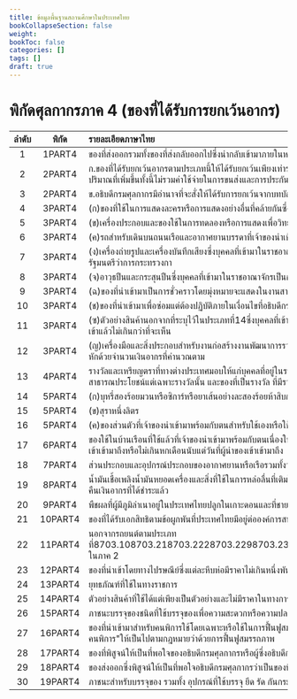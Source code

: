 ```yaml
---
title: ข้อมูลพื้นฐานสถานศึกษาในประเทศไทย
bookCollapseSection: false
weight: 
bookToc: false
categories: []
tags: []
draft: true
---
```


พิกัดศุลกากรภาค 4 (ของที่ได้รับการยกเว้นอากร)
===

| ลำดับ |  พิกัด  | รายละเอียดภาษาไทย                                                                                                                                                                                                                                                                                                                    |
|:-----:|:-------:|:-------------------------------------------------------------------------------------------------------------------------------------------------------------------------------------------------------------------------------------------------------------------------------------------------------------------------------------|
|   1   | 1PART4  | ของที่ส่งออกรวมทั้งของที่ส่งกลับออกไปซึ่งนำกลับเข้ามาภายในหนึ่งปีโดยไม่เปลี่ยนแปลงลักษณะหรือรูปแต่ประการใดและในเวลาที่ส่งออกนั้นได้รับใบสุทธิสำหรับนำกลับเข้ามาแล้ว                                                                                                                                                                  |
|   2   | 2PART4  | ก.ของที่ได้รับยกเว้นอากรตามประเภทนี้ให้ได้รับยกเว้นเพียงเท่าราคาหรือปริมาณแห่งของเดิมที่ส่งออกไปเท่านั้นสำหรับราคาหรือปริมาณที่เพิ่มขึ้นเนื่องจากการซ่อมให้เสียอากรตามพิกัดอัตราอากรของของเดิมที่ส่งออกไปซ่อมโดยคำนวณจากราคาหรือปริมาณที่เพิ่มขึ้นทั้งนี้ไม่รวมค่าใช้จ่ายในการขนส่งและการประกันภัย                                   |
|   3   | 2PART4  | ข.อธิบดีกรมศุลกากรมีอำนาจที่จะสั่งให้ได้รับการยกเว้นจากบทบัญญัติที่ว่ด้วยใบสุทธิสำหรับนำกลับเข้ามาหรืออาจอนุญาตให้ขยายกำหนดเวลาออกไปอีกตามความจำเป็นแก่กรณีได้                                                                                                                                                                       |
|   4   | 3PART4  | (ก)ของที่ใช้ในการแสดงละครหรือการแสดงอย่างอื่นที่คล้ายกันซึ่งผู้แสดงที่ท่องเที่ยวนำเข้ามา                                                                                                                                                                                                                                             |
|   5   | 3PART4  | (ข)เครื่องประกอบและของใช้ในการทดลองหรือการแสดงเพื่อวิทยาศาสตร์หรือการศึกษาซึ่งบุคคลที่เข้ามาในราชอาณาจักรเป็นการชั่วคราวนำเข้ามาเพื่อจัดการทดลองหรือแสดง                                                                                                                                                                             |
|   6   | 3PART4  | (ค)รถสำหรับเดินบนถนนเรือและอากาศยานบรรดาที่เจ้าของนำเข้ามาพร้อมกับตน                                                                                                                                                                                                                                                                 |
|   7   | 3PART4  | (ง)เครื่องถ่ายรูปและเครื่องบันทึกเสียงซึ่งบุคคลที่เข้ามาในราชอาณาจักรเป็นการชั่วคราวนำเข้ามาเพื่อใช้ถ่ายรูปหรือบันทึกเสียงต่างๆแต่ฟิล์มและแผ่นสำหรับถ่ายรูปหรือสิ่งที่ใช้บันทึกเสียงซึ่งนำมาใช้ในการนี้ต้องเป็นไปตามเงื่อนไขและปริมาณที่รัฐมนตรีว่าการกระทรวงกา                                                                      |
|   8   | 3PART4  | (จ)อาวุธปืนและกระสุนปืนซึ่งบุคคลที่เข้ามาในราชอาณาจักรเป็นการชั่วคราวนำเข้ามาพร้อมกับตน                                                                                                                                                                                                                                              |
|   9   | 3PART4  | (ฉ)ของที่นำเข้ามาเป็นการชั่วคราวโดยมุ่งหมายจะแสดงในงานสาธารณะที่เปิดให้ประชาชนดูได้ทั่วไป                                                                                                                                                                                                                                            |
|  10   | 3PART4  | (ช)ของที่นำเข้ามาเพื่อซ่อมแต่ต้องปฏิบัติภายในเงื่อนไขที่อธิบดีกรมศุลกากรกำหนด                                                                                                                                                                                                                                                        |
|  11   | 3PART4  | (ซ)ตัวอย่างสินค้านอกจากที่ระบุไว้ในประเภทที่14ซึ่งบุคคลที่เข้ามาในราชอาณาจักรเป็นการชั่วคราวนำเข้ามาพร้อมตนและมีสภาพซึ่งเมื่อจะส่งกลับออกไปสามารถตรวจได้แน่นอนว่าเป็นของอันเดียวกับที่นำเข้ามาแต่ต้องมีปริมาณหรือค่าซึ่งเมื่อรวมกันเข้าแล้วไม่เกินกว่าที่จะเห็น                                                                      |
|  12   | 3PART4  | (ญ)เครื่องมือและสิ่งประกอบสำหรับงานก่อสร้างงานพัฒนาการรวมทั้งกิจการชั่วคราวอย่างอื่นตามที่อธิบดีกรมศุลกากรจะเห็นสมควรหมายเหตุเครื่องมือและสิ่งประกอบสำหรับงานก่อสร้างให้ได้รับยกเว้นเพียงเท่าเงินอากรที่จะพึงต้องเสียในขณะนำเข้าหักด้วยจำนวนเงินอากรที่คำนวณตาม                                                                      |
|  13   | 4PART4  | รางวัลและเหรียญตราที่ทางต่างประเทศมอบให้แก่บุคคลที่อยู่ในราชอาณาจักรเพื่อเป็นเกียรติในความดีเด่นทางศิลปะวรรณกรรมวิทยาศาสตร์การกีฬาหรือบริการสาธารณะหรือเพื่อเป็นเกียรติประวัติในความสำเร็จหรือพฤติกรรมอันเป็นสาธารณประโยชน์แต่เฉพาะรางวัลนั้น และของที่เป็นรางวัล ที่มีราคาไม่เกินกว่า 12,000 บาท ต่อผู้รับหนึ่งราย ได้รับยกเว้นอากร |
|  14   | 5PART4  | (ก)บุหรี่สองร้อยมวนหรือซิการ์หรือยาเส้นอย่างละสองร้อยห้าสิบกรัมหรือหลายชนิดรวมกันมีน้ำหนักทั้งหมดสองร้อยห้าสิบกรัมแต่ทั้งนี้บุหรี่ต้องไม่เกินสองร้อยมวน                                                                                                                                                                              |
|  15   | 5PART4  | (ข)สุราหนึ่งลิตร                                                                                                                                                                                                                                                                                                                     |
|  16   | 5PART4  | (ค)ของส่วนตัวที่เจ้าของนำเข้ามาพร้อมกับตนสำหรับใช้เองหรือใช้ในวิชาชีพและมีจำนวนพอสมควรแก่ฐานะเว้นแต่รถยนต์อาวุธปืนและกระสุนปืนและเสบียง(ไม่รวมบุหรี่และสุรา)                                                                                                                                                                         |
|  17   | 6PART4  | ของใช้ในบ้านเรือนที่ใช้แล้วที่เจ้าของนำเข้ามาพร้อมกับตนเนื่องในการย้ายภูมิลำเนาและมีจำนวนพอสมควรแก่ฐานะหมายเหตุของส่วนตัวและของใช้ในบ้านเรือนตามประเภทที่5และ6นั้นจะต้องนำเข้ามาถึงประเทศไทยไม่เกินหนึ่งเดือนก่อนที่ผู้นำของเข้าเข้ามาถึงหรือไม่เกินหกเดือนนับแต่วันที่ผู้นำของเข้าเข้ามาถึง                                         |
|  18   | 7PART4  | ส่วนประกอบและอุปกรณ์ประกอบของอากาศยานหรือเรือรวมทั้งวัสดุที่นำเข้ามาเพื่อใช้ซ่อมหรือสร้างอากาศยานหรือเรือหรือส่วนของอากาศยานหรือเรือดังกล่าว                                                                                                                                                                                         |
|  19   | 8PART4  | น้ำมันเชื้อเพลิงน้ำมันหยอดเครื่องและสิ่งที่ใช้ในการหล่อลื่นที่เติมในอากาศยานหรือในเรือที่มีขนาดเกินกว่าห้าร้อยตันกรอสส์ซึ่งศุลกากรได้ปล่อยให้ไปต่างประเทศแล้วหมายเหตุอธิบดีกรมศุลกากรมีอำนาจในอันที่จะทำให้บทยกเว้นนี้บังเกิดผลโดยวิธีคืนเงินอากรที่ได้ชำระแล้ว                                                                      |
|  20   | 9PART4  | พืชผลที่ผู้มีภูมิลำเนาอยู่ในประเทศไทยปลูกในเกาะดอนและที่ชายตลิ่งแม่น้ำซึ่งกั้นเขตแดนประเทศไทย                                                                                                                                                                                                                                        |
|  21   | 10PART4 | ของที่ได้รับเอกสิทธิตามข้อผูกพันที่ประเทศไทยมีอยู่ต่อองค์การสหประชาชาติหรือตามกฎหมายระหว่างประเทศหรือตามสัญญากับนานาประเทศหรือทางการทูตซึ่งได้ปฏิบัติต่อกันโดยอัธยาศัยไมตรี                                                                                                                                                          |
|  22   | 11PART4 | นอกจากรถยนต์ตามประเภทที่8703.108703.218703.2228703.2298703.2328703.2398703.2428703.2498703.3128703.3198703.3228703.3298703.3328703.3398703.908704.2118704.311และ8704.901 ในภาค 2                                                                                                                                                     |
|  23   | 12PART4 | ของที่นำเข้าโดยทางไปรษณีย์ซึ่งแต่ละหีบห่อมีราคาไม่เกินหนึ่งพันบาทหรือของที่นำเข้าทางสนามบินศุลกากรซึ่งแต่ละรายมีราคาไม่เกินหนึ่งพันบาท                                                                                                                                                                                               |
|  24   | 13PART4 | ยุทธภัณฑ์ที่ใช้ในทางราชการ                                                                                                                                                                                                                                                                                                           |
|  25   | 14PART4 | ตัวอย่างสินค้าทิ่ใช้ได้แต่เพียงเป็นตัวอย่างและไม่มีราคาในทางการค้า                                                                                                                                                                                                                                                                   |
|  26   | 15PART4 | ภาชนะบรรจุของชนิดที่ใช้บรรจุของเพื่อความสะดวกหรือความปลอดภัยในการขนส่งระหว่างประเทศที่เรียกว่า"คอนเทนเนอร์"ซึ่งนำเข้าและจะส่งกลับออกไปไม่ว่าจะโดยมีของบรรจุอยู่หรือไม่ทั้งนี้ตามหลักเกณฑ์และเงื่อนไขที่อธิบดีกรมศุลกากรกำหนด                                                                                                         |
|  27   | 16PART4 | ของที่นำเข้ามาสำหรับคนพิการใช้โดยเฉพาะหรือใช้ในการฟื้นฟูสมรรถภาพคนพิการตามหลักเกณฑ์และเงื่อนไขที่อธิบดีกรมศุลกากรกำหนดด้วยความเห็นชอบของรัฐมนตรีว่าการกระทรวงการคลังหมายเหตุคำว่า"คนพิการ"และ"การฟื้นฟูสมรรถภาพคนพิการ"ให้เป็นไปตามกฎหมายว่าด้วยการฟื้นฟูสมรรถภาพ                                                                    |
|  28   | 17PART4 | ของที่พิสูจน์ให้เป็นที่พอใจของอธิบดีกรมศุลกากรหรือผู้ซึ่งอธิบดีกรมศุลกากรมอบหมายว่าเป็นของที่จำเป็นต้องนำเข้ามาเพื่อใช้ในการประชุมระหว่างประเทศและมีปริมาณพอสมควรแก่การนั้น                                                                                                                                                          |
|  29   | 18PART4 | ของส่งออกซึ่งพิสูจน์ให้เป็นที่พอใจอธิบดีกรมศุลกากรว่าเป็นของที่ได้นำเข้ามาไม่เกินสองปีและยังมิได้เปลี่ยนแปลงลักษณะหรือรูปแต่ประการใด                                                                                                                                                                                                 |
|  30   | 19PART4 | ภาชนะสำหรับบรรจุของ รวมทั้ง อุปกรณ์ที่ใช้บรรจุ ยึด รัด กันกระแทกไม่ว่าจะทำด้วยวัตถุใด ๆ ก็ตาม ที่นำเข้ามาและจะส่งกลับออกไป ทั้งนี้ ตามหลักเกณฑ์และเงื่อนไขที่อธิบดีกรมศุลกากรกำหนด                                                                                                                                                   |